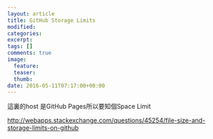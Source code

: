 ```yaml
---
layout: article
title: GitHub Storage Limits
modified: 
categories: 
excerpt:
tags: []
comments: true
image:
  feature:
  teaser:
  thumb:
date: 2016-05-11T07:17:00+00:00
---
```

<p>這裏的host 是GitHub Pages所以要知個Space Limit</p>

http://webapps.stackexchange.com/questions/45254/file-size-and-storage-limits-on-github
